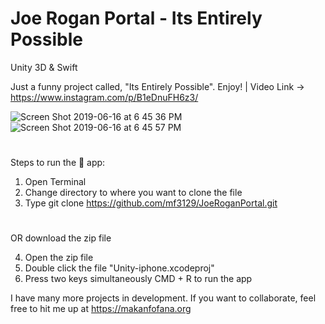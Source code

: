 # Joe Rogan Portal - Its Entirely Possible
Unity 3D &amp; Swift

Just a funny project called, "Its Entirely Possible". Enjoy! | Video Link -> https://www.instagram.com/p/B1eDnuFH6z3/

![Screen Shot 2019-06-16 at 6 45 36 PM](https://user-images.githubusercontent.com/43025563/59570509-24815e00-9067-11e9-9ce8-25867216a01a.png)
![Screen Shot 2019-06-16 at 6 45 57 PM](https://user-images.githubusercontent.com/43025563/59570510-26e3b800-9067-11e9-81ec-9463c08756db.png)





#
#


Steps to run the 📱 app:

1. Open Terminal
2. Change directory to where you want to clone the file
3. Type git clone https://github.com/mf3129/JoeRoganPortal.git

#
#
OR download the zip file


4. Open the zip file
5. Double click the file "Unity-iphone.xcodeproj"
6. Press two keys simultaneously CMD + R to run the app


I have many more projects in development. If you want to collaborate, feel free to hit me up at https://makanfofana.org
